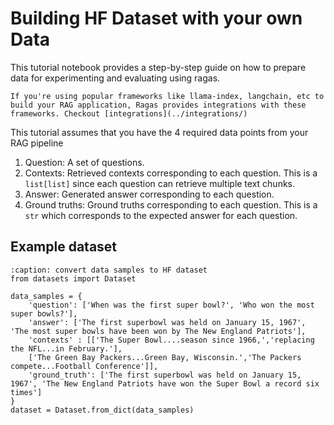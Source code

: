 # Building HF Dataset with your own Data

This tutorial notebook provides a step-by-step guide on how to prepare data for experimenting and evaluating using ragas. 

```{note}
If you're using popular frameworks like llama-index, langchain, etc to build your RAG application, Ragas provides integrations with these frameworks. Checkout [integrations](../integrations/)
```

This tutorial assumes that you have the 4 required data points from your RAG pipeline
1. Question: A set of questions. 
2. Contexts: Retrieved contexts corresponding to each question. This is a `list[list]` since each question can retrieve multiple text chunks.
3. Answer: Generated answer corresponding to each question.
4. Ground truths: Ground truths corresponding to each question. This is a `str` which corresponds to the expected answer for each question.


## Example dataset

```{code-block} python
:caption: convert data samples to HF dataset
from datasets import Dataset 

data_samples = {
    'question': ['When was the first super bowl?', 'Who won the most super bowls?'],
    'answer': ['The first superbowl was held on January 15, 1967', 'The most super bowls have been won by The New England Patriots'],
    'contexts' : [['The Super Bowl....season since 1966,','replacing the NFL...in February.'], 
    ['The Green Bay Packers...Green Bay, Wisconsin.','The Packers compete...Football Conference']],
    'ground_truth': ['The first superbowl was held on January 15, 1967', 'The New England Patriots have won the Super Bowl a record six times']
}
dataset = Dataset.from_dict(data_samples)
```
